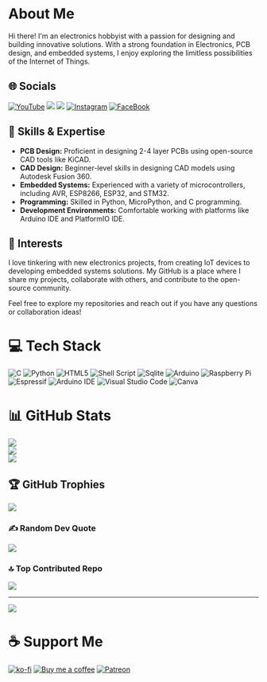 # About Me
Hi there! I'm an electronics hobbyist with a passion for designing and building innovative solutions. With a strong foundation in Electronics, PCB design, and embedded systems, I enjoy exploring the limitless possibilities of the Internet of Things.

## 🌐 Socials
[![YouTube](https://img.shields.io/badge/YouTube-FF0000?style=for-the-badge&logo=youtube&logoColor=white)](https://www.youtube.com/@atechofficials)
[![](https://img.shields.io/youtube/channel/subscribers/UCQ2ZvrYxtA7gPBhnJam7z_g?style=for-the-badge)](https://www.youtube.com/@atechofficials)
[![](https://img.shields.io/youtube/channel/views/UCQ2ZvrYxtA7gPBhnJam7z_g?style=for-the-badge)](https://www.youtube.com/@atechofficials)
[![Instagram](https://img.shields.io/badge/Instagram-E4405F?style=for-the-badge&logo=instagram&logoColor=white)](https://www.instagram.com/atechofficials/)
[![FaceBook](https://img.shields.io/badge/Facebook-1877F2?style=for-the-badge&logo=facebook&logoColor=white)](https://www.facebook.com/atechofficials/)

## 🔧 Skills & Expertise
- **PCB Design:** Proficient in designing 2-4 layer PCBs using open-source CAD tools like KiCAD.
- **CAD Design:** Beginner-level skills in designing CAD models using Autodesk Fusion 360.
- **Embedded Systems:** Experienced with a variety of microcontrollers, including AVR, ESP8266, ESP32, and STM32.
- **Programming:** Skilled in Python, MicroPython, and C programming.
- **Development Environments:** Comfortable working with platforms like Arduino IDE and PlatformIO IDE.

## 🌱 Interests
I love tinkering with new electronics projects, from creating IoT devices to developing embedded systems solutions. My GitHub is a place where I share my projects, collaborate with others, and contribute to the open-source community.

Feel free to explore my repositories and reach out if you have any questions or collaboration ideas!

# 💻 Tech Stack
![C](https://img.shields.io/badge/c-%2300599C.svg?style=for-the-badge&logo=c&logoColor=white)
![Python](https://img.shields.io/badge/python-3670A0?style=for-the-badge&logo=python&logoColor=ffdd54)
![HTML5](https://img.shields.io/badge/HTML5-E34F26?style=for-the-badge&logo=html5&logoColor=white)
![Shell Script](https://img.shields.io/badge/shell_script-%23121011.svg?style=for-the-badge&logo=gnu-bash&logoColor=white)
![Sqlite](https://img.shields.io/badge/Sqlite-003B57?style=for-the-badge&logo=sqlite&logoColor=white)
![Arduino](https://img.shields.io/badge/Arduino-00979D?style=for-the-badge&logo=Arduino&logoColor=white)
![Raspberry Pi](https://img.shields.io/badge/-RaspberryPi-C51A4A?style=for-the-badge&logo=Raspberry-Pi)
![Espressif](https://img.shields.io/badge/espressif-E7352C?style=for-the-badge&logo=espressif&logoColor=white)
![Arduino IDE](https://img.shields.io/badge/Arduino_IDE-00979D?style=for-the-badge&logo=arduino&logoColor=white)
![Visual Studio Code](https://img.shields.io/badge/VSCode-0078D4?style=for-the-badge&logo=visual%20studio%20code&logoColor=white)
![Canva](https://img.shields.io/badge/Canva-%2300C4CC.svg?style=for-the-badge&logo=Canva&logoColor=white)

# 📊 GitHub Stats
![](https://github-readme-stats.vercel.app/api?username=atechofficials&show_icons=true&theme=midnight-purple&hide_border=false&include_all_commits=true&count_private=false)<br/>
![](https://github-readme-streak-stats.herokuapp.com/?user=atechofficials&theme=midnight-purple&hide_border=false)<br/>
![](https://github-readme-stats.vercel.app/api/top-langs/?username=atechofficials&theme=midnight-purple&hide_border=false&include_all_commits=true&count_private=true&layout=compact)

## 🏆 GitHub Trophies
![](https://github-profile-trophy.vercel.app/?username=atechofficials&theme=midnight-purple&no-frame=false&no-bg=true&margin-w=4)

### ✍️ Random Dev Quote
![](https://quotes-github-readme.vercel.app/api?type=horizontal&theme=algolia)

### 🔝 Top Contributed Repo
![](https://github-contributor-stats.vercel.app/api?username=atechofficials&limit=5&theme=midnight-purple&combine_all_yearly_contributions=true)

---
[![](https://visitcount.itsvg.in/api?id=atechofficials&label=Profile%20Views&color=1&icon=5&pretty=true)](https://visitcount.itsvg.in)

# ☕ Support Me
[![ko-fi](https://img.shields.io/badge/Ko--fi-F16061?style=for-the-badge&logo=ko-fi&logoColor=white)](https://ko-fi.com/atechofficials)
[![Buy me a coffee](https://img.shields.io/badge/Buy_Me_A_Coffee-FFDD00?style=for-the-badge&logo=buy-me-a-coffee&logoColor=black)](https://buymeacoffee.com/atechofficials)
[![Patreon](https://img.shields.io/badge/Patreon-F96854?style=for-the-badge&logo=patreon&logoColor=white)](https://www.patreon.com/atechofficials)
